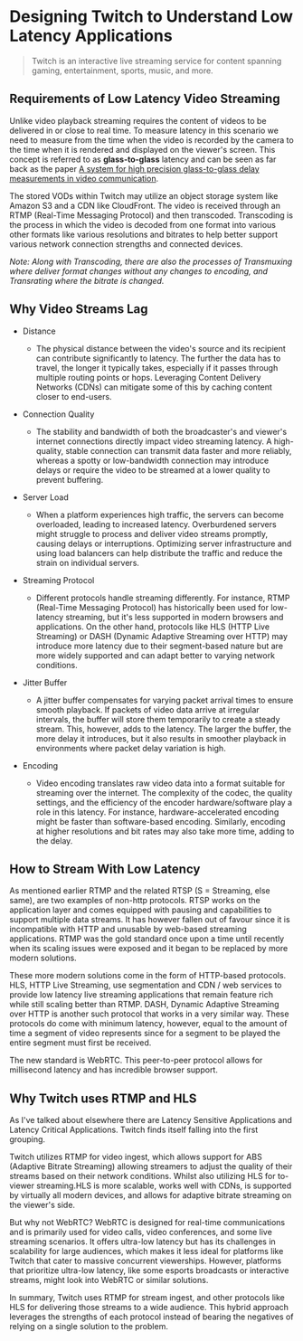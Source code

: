# Designing Twitch to Understand Low Latency Applications

> Twitch is an interactive live streaming service for content spanning gaming, entertainment, sports, music, and more.

## Requirements of Low Latency Video Streaming

Unlike video playback streaming requires the content of videos to be delivered in or close to real time. To measure latency in this scenario we need to measure from the time when the video is recorded by the camera to the time when it is rendered and displayed on the viewer's screen. This concept is referred to as **glass-to-glass** latency and can be seen as far back as the paper [A system for high precision glass-to-glass delay measurements in video communication](https://www.researchgate.net/publication/307516190_A_system_for_high_precision_glass-to-glass_delay_measurements_in_video_communication). 

The stored VODs within Twitch may utilize an object storage system like Amazon S3 and a CDN like CloudFront. The video is received through an RTMP (Real-Time Messaging Protocol) and then transcoded. Transcoding is the process in which the video is decoded from one format into various other formats like various resolutions and bitrates to help better support various network connection strengths and connected devices.  

_Note: Along with Transcoding, there are also the processes of Transmuxing where deliver format changes without any changes to encoding, and Transrating where the bitrate is changed._

## Why Video Streams Lag

- Distance
  -  The physical distance between the video's source and its recipient can contribute significantly to latency. The further the data has to travel, the longer it typically takes, especially if it passes through multiple routing points or hops. Leveraging Content Delivery Networks (CDNs) can mitigate some of this by caching content closer to end-users.

- Connection Quality
  -  The stability and bandwidth of both the broadcaster's and viewer's internet connections directly impact video streaming latency. A high-quality, stable connection can transmit data faster and more reliably, whereas a spotty or low-bandwidth connection may introduce delays or require the video to be streamed at a lower quality to prevent buffering.

- Server Load
   - When a platform experiences high traffic, the servers can become overloaded, leading to increased latency. Overburdened servers might struggle to process and deliver video streams promptly, causing delays or interruptions. Optimizing server infrastructure and using load balancers can help distribute the traffic and reduce the strain on individual servers.

- Streaming Protocol
  -  Different protocols handle streaming differently. For instance, RTMP (Real-Time Messaging Protocol) has historically been used for low-latency streaming, but it's less supported in modern browsers and applications. On the other hand, protocols like HLS (HTTP Live Streaming) or DASH (Dynamic Adaptive Streaming over HTTP) may introduce more latency due to their segment-based nature but are more widely supported and can adapt better to varying network conditions.

- Jitter Buffer
  -  A jitter buffer compensates for varying packet arrival times to ensure smooth playback. If packets of video data arrive at irregular intervals, the buffer will store them temporarily to create a steady stream. This, however, adds to the latency. The larger the buffer, the more delay it introduces, but it also results in smoother playback in environments where packet delay variation is high.

- Encoding
   -  Video encoding translates raw video data into a format suitable for streaming over the internet. The complexity of the codec, the quality settings, and the efficiency of the encoder hardware/software play a role in this latency. For instance, hardware-accelerated encoding might be faster than software-based encoding. Similarly, encoding at higher resolutions and bit rates may also take more time, adding to the delay.

## How to Stream With Low Latency

As mentioned earlier RTMP and the related RTSP (S = Streaming, else same), are two examples of non-http protocols. RTSP works on the application layer and comes equipped with pausing and capabilities to support multiple data streams. It has however fallen out of favour since it is incompatible with HTTP and unusable by web-based streaming applications. RTMP was the gold standard once upon a time until recently when its scaling issues were exposed and it began to be replaced by more modern solutions. 

These more modern solutions come in the form of HTTP-based protocols. HLS, HTTP Live Streaming, use segmentation and CDN / web services to provide low latency live streaming applications that remain feature rich while still scaling better than RTMP. DASH, Dynamic Adaptive Streaming over HTTP is another such protocol that works in a very similar way. These protocols do come with minimum latency, however, equal to the amount of time a segment of video represents since for a segment to be played the entire segment must first be received. 

The new standard is WebRTC. This peer-to-peer protocol allows for millisecond latency and has incredible browser support.   
## Why Twitch uses RTMP and HLS

As I've talked about elsewhere there are Latency Sensitive Applications and Latency Critical Applications. Twitch finds itself falling into the first grouping. 

Twitch utilizes RTMP for video ingest, which allows support for ABS (Adaptive Bitrate Streaming) allowing streamers to adjust the quality of their streams based on their network conditions. Whilst also utilizing HLS for to-viewer streaming.HLS is more scalable, works well with CDNs, is supported by virtually all modern devices, and allows for adaptive bitrate streaming on the viewer's side. 

But why not WebRTC? WebRTC is designed for real-time communications and is primarily used for video calls, video conferences, and some live streaming scenarios. It offers ultra-low latency but has its challenges in scalability for large audiences, which makes it less ideal for platforms like Twitch that cater to massive concurrent viewerships. However, platforms that prioritize ultra-low latency, like some esports broadcasts or interactive streams, might look into WebRTC or similar solutions.

In summary, Twitch uses RTMP for stream ingest, and other protocols like HLS for delivering those streams to a wide audience. This hybrid approach leverages the strengths of each protocol instead of bearing the negatives of relying on a single solution to the problem. 

